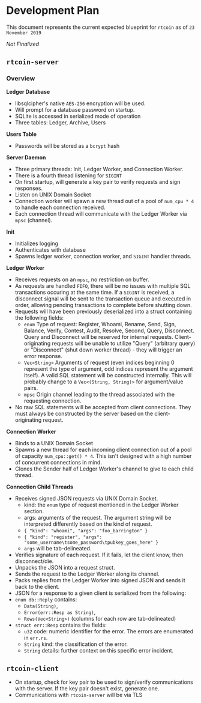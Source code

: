 # Development Plan

This document represents the current expected blueprint
for `rtcoin` as of `23 November 2019`

*Not Finalized*

## `rtcoin-server`

### Overview

**Ledger Database**
* libsqlcipher's native `AES-256` encryption will be used.
* Will prompt for a database password on startup.
* SQLite is accessed in serialized mode of operation
* Three tables: Ledger, Archive, Users

**Users Table**
* Passwords will be stored as a `bcrypt` hash

**Server Daemon**
* Three primary threads: Init, Ledger Worker, and Connection Worker.
* There is a fourth thread listening for `SIGINT`
* On first startup, will generate a key pair to verify requests and sign responses.
* Listen on UNIX Domain Socket
* Connection worker will spawn a new thread out of a pool of `num_cpu * 4` to handle each connection received.
* Each connection thread will communicate with the Ledger Worker via `mpsc` (channel).

**Init**
* Initializes logging
* Authenticates with database
* Spawns ledger worker, connection worker, and `SIGINT` handler threads.

**Ledger Worker**
* Receives requests on an `mpsc`, no restriction on buffer.
* As requests are handled `FIFO`, there will be no issues with multiple SQL transactions occuring at the same time. If a `SIGINT` is received, a disconnect signal will be sent to the transaction queue and executed in order, allowing pending transactions to complete before shutting down.
* Requests will have been previously deserialized into a struct containing the following fields:
    * `enum` Type of request: Register, Whoami, Rename, Send, Sign, Balance, Verify, Contest, Audit, Resolve, Second, Query, Disconnect. Query and Disconnect will be reserved for internal requests. Client-originating requests will be unable to utilize "Query" (arbitrary query) or "Disconnect" (shut down worker thread) - they will trigger an error response.
    * `Vec<String>` Arguments of request (even indices beginning 0 represent the type of argument, odd indices represent the argument itself). A valid SQL statement will be constructed internally. This will probably change to a `Vec<(String, String)>` for argument/value pairs.
    * `mpsc` Origin channel leading to the thread associated with the requesting connection.
* No raw SQL statements will be accepted from client connections. They must always be constructed by the server based on the client-originating request.

**Connection Worker**
* Binds to a UNIX Domain Socket
* Spawns a new thread for each incoming client connection out of a pool of capacity `num_cpu::get() * 4`. This isn't designed with a high number of concurrent connections in mind.
* Clones the Sender half of Ledger Worker's channel to give to each child thread.

**Connection Child Threads**
* Receives signed JSON requests via UNIX Domain Socket.
    * kind: the `enum` type of request mentioned in the Ledger Worker section.
    * args: arguments of the request. The argument string will be interpreted differently based on the kind of request.
    * `{ "kind": "whoami", "args": "foo_barrington" }`
    * `{ "kind": "register", "args": "some_username\tsome_password\tpubkey_goes_here" }`
    * `args` will be tab-delineated.
* Verifies signature of each request. If it fails, let the client know, then disconnect/die.
* Unpacks the JSON into a request struct.
* Sends the request to the Ledger Worker along its channel.
* Packs replies from the Ledger Worker into signed JSON and sends it back to the client.
* JSON for a response to a given client is serialized from the following:
* `enum db::Reply` contains:
    * `Data(String)`,
    * `Error(err::Resp as String)`,
    * `Rows(Vec<String>)` (columns for each row are tab-delineated)
* `struct err::Resp` contains the fields:
    * `u32` code: numeric identifier for the error. The errors are enumerated in `err.rs`.
    * `String` kind: the classification of the error.
    * `String` details: further context on this specific error incident.

## `rtcoin-client`
* On startup, check for key pair to be used to sign/verify communications with the server. If the key pair doesn't exist, generate one.
* Communications with `rtcoin-server` will be via TLS